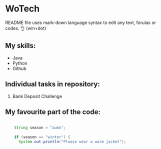# WoTech
README file uses mark-down language syntax to edit any text, forulas or codes. 👌 (win+dot)
## My skills:
- Java
- Python
- Github

## Individual tasks in repository:
1. Bank Deposit Challenge


## My favourite part of the code:

```java

    String season = "aumn";
    
    if (season == "winter") {
      System.out.println("Please wear a warm jacket");
```
